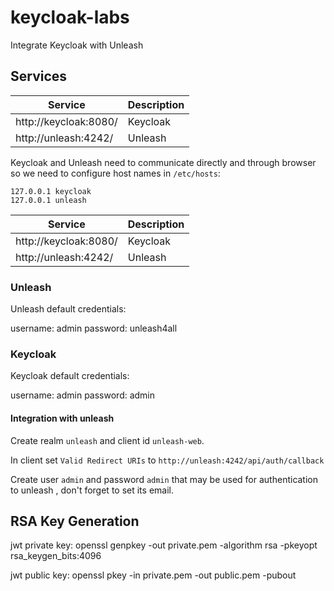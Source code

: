 # keycloak-labs

Integrate Keycloak with Unleash

## Services


| Service      | Description           |
|--------------|-----------------------|
| http://keycloak:8080/ |  Keycloak | 
| http://unleash:4242/ | Unleash |

Keycloak and Unleash need to communicate directly and through browser so we need to configure host names in `/etc/hosts`:
```
127.0.0.1 keycloak
127.0.0.1 unleash

```

| Service               | Description          |
|-----------------------|----------------------|
| http://keycloak:8080/ |   Keycloak | 
| http://unleash:4242/  | Unleash |

### Unleash

Unleash default credentials:

username: admin
password: unleash4all

### Keycloak

Keycloak default credentials:

username: admin
password: admin

#### Integration with unleash

Create realm `unleash` and client id `unleash-web`.

In client set `Valid Redirect URIs` to `http://unleash:4242/api/auth/callback`

Create user `admin` and password `admin` that may be used for authentication to unleash
, don't forget to set its email.

## RSA Key Generation

jwt private key:
openssl genpkey -out private.pem -algorithm rsa -pkeyopt rsa_keygen_bits:4096

jwt public key:
openssl pkey -in private.pem -out public.pem -pubout

